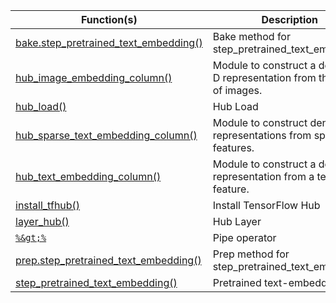 

Function(s) | Description
------------- |----------------
[bake.step_pretrained_text_embedding()](/packages/tfhub/latest/reference/bake.step_pretrained_text_embedding.html) | Bake method for step_pretrained_text_embedding
[hub_image_embedding_column()](/packages/tfhub/latest/reference/hub_image_embedding_column.html) | Module to construct a dense 1-D representation from the pixels of images.
[hub_load()](/packages/tfhub/latest/reference/hub_load.html) | Hub Load
[hub_sparse_text_embedding_column()](/packages/tfhub/latest/reference/hub_sparse_text_embedding_column.html) | Module to construct dense representations from sparse text features.
[hub_text_embedding_column()](/packages/tfhub/latest/reference/hub_text_embedding_column.html) | Module to construct a dense representation from a text feature.
[install_tfhub()](/packages/tfhub/latest/reference/install_tfhub.html) | Install TensorFlow Hub
[layer_hub()](/packages/tfhub/latest/reference/layer_hub.html) | Hub Layer
[`%&gt;%`](/packages/tfhub/latest/reference/pipe.html) | Pipe operator
[prep.step_pretrained_text_embedding()](/packages/tfhub/latest/reference/prep.step_pretrained_text_embedding.html) | Prep method for step_pretrained_text_embedding
[step_pretrained_text_embedding()](/packages/tfhub/latest/reference/step_pretrained_text_embedding.html) | Pretrained text-embeddings

